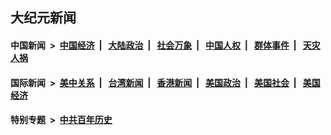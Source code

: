 ## 大纪元新闻

#### 中国新闻 &nbsp;>&nbsp; [中国经济](indexes/ncid283/README.md?08292045) &nbsp;| &nbsp; [大陆政治](indexes/ncid277/README.md?08292045) &nbsp;| &nbsp; [社会万象](indexes/ncid282/README.md?08292045) &nbsp;| &nbsp; [中国人权](indexes/ncid278/README.md?08292045) &nbsp;| &nbsp; [群体事件](indexes/ncid279/README.md?08292045) &nbsp;| &nbsp; [天灾人祸](indexes/ncid280/README.md?08292045)

#### 国际新闻 &nbsp;>&nbsp; [美中关系](indexes/nf1412576/README.md?08292045) &nbsp;| &nbsp; [台湾新闻](indexes/ncid1349361/README.md?08292045) &nbsp;| &nbsp; [香港新闻](indexes/ncid1349362/README.md?08292045) &nbsp;| &nbsp; [美国政治](indexes/ncid1078159/README.md?08292045) &nbsp;| &nbsp; [美国社会](indexes/ncid1078160/README.md?08292045) &nbsp;| &nbsp; [美国经济](indexes/ncid1078158/README.md?08292045)

#### 特别专题 &nbsp;>&nbsp; [中共百年历史](https://github.com/easy2view/epoch-special/blob/master/README.md?08292045)  
